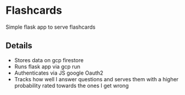 # Flashcards

Simple flask app to serve flashcards



## Details

* Stores data on gcp firestore
* Runs flask app via gcp run
* Authenticates via JS google Oauth2 
* Tracks how well I answer questions and serves them with a higher probability rated towards the ones I get wrong





